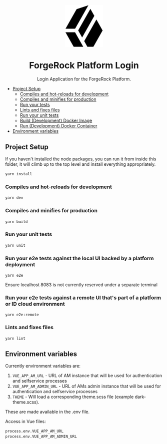 <!--
Copyright (c) 2020 ForgeRock. All rights reserved.

This software may be modified and distributed under the terms
of the MIT license. See the LICENSE file for details.
-->
<div align="center">
  <img width="120" src="logo.png">
  <h1>ForgeRock Platform Login</h1>
  Login Application for the ForgeRock Platform.
  <p>
</div>

- [Project Setup](#project-setup)
  - [Compiles and hot-reloads for development](#compiles-and-hot-reloads-for-development)
  - [Compiles and minifies for production](#compiles-and-minifies-for-production)
  - [Run your tests](#run-your-tests)
  - [Lints and fixes files](#lints-and-fixes-files)
  - [Run your unit tests](#run-your-unit-tests)
  - [Build (Development) Docker Image](#build-development-docker-image)
  - [Run (Development) Docker Container](#run-development-docker-container)
- [Environment variables](#environment-variables)

## Project Setup

If you haven't installed the node packages, you can run it from inside this folder, it will climb up to the top level and install everything appropriately.

```sh
yarn install
```

### Compiles and hot-reloads for development

```sh
yarn dev
```

### Compiles and minifies for production

```sh
yarn build
```

### Run your unit tests

```sh
yarn unit
```

### Run your e2e tests against the local UI backed by a platform deployment

```
yarn e2e
```

Ensure localhost 8083 is not currently reserved under a separate terminal

### Run your e2e tests against a remote UI that's part of a platform or ID cloud environment

```
yarn e2e:remote
```

### Lints and fixes files

```sh
yarn lint
```

## Environment variables

Currently environment variables are:

1) `VUE_APP_AM_URL` - URL of AM instance that will be used for authentication and selfservice processes
2) `VUE_APP_AM_ADMIN_URL` - URL of AMs admin instance that will be used for authentication and selfservice processes
3) `THEME` - Will load a corresponding theme.scss file (example dark-theme.scss).

These are made available in the .env file.

Access in Vue files:

```sh
process.env.VUE_APP_AM_URL
process.env.VUE_APP_AM_ADMIN_URL
```
